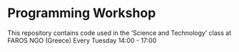 # Programming Workshop

This repository contains code used in the ‘Science and Technology’ class at FAROS NGO (Greece)
Every Tuesday 14:00 - 17:00
